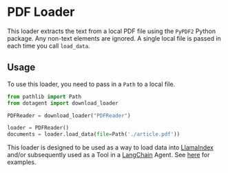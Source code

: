# PDF Loader

This loader extracts the text from a local PDF file using the `PyPDF2` Python package. Any non-text elements are ignored. A single local file is passed in each time you call `load_data`.

## Usage

To use this loader, you need to pass in a `Path` to a local file.

```python
from pathlib import Path
from dotagent import download_loader

PDFReader = download_loader("PDFReader")

loader = PDFReader()
documents = loader.load_data(file=Path('./article.pdf'))
```

This loader is designed to be used as a way to load data into [LlamaIndex](https://github.com/jerryjliu/gpt_index/tree/main/gpt_index) and/or subsequently used as a Tool in a [LangChain](https://github.com/hwchase17/langchain) Agent. See [here](https://github.com/emptycrown/llama-hub/tree/main) for examples.
